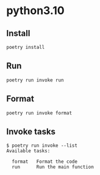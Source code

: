 # python3.10

## Install

```shell
poetry install
```

## Run

```shell
poetry run invoke run
```

## Format

```shell
poetry run invoke format
```

## Invoke tasks

```
$ poetry run invoke --list
Available tasks:

  format   Format the code
  run      Run the main function
```
